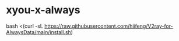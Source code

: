 # xyou-x-always

bash <(curl -sL https://raw.githubusercontent.com/hiifeng/V2ray-for-AlwaysData/main/install.sh)
